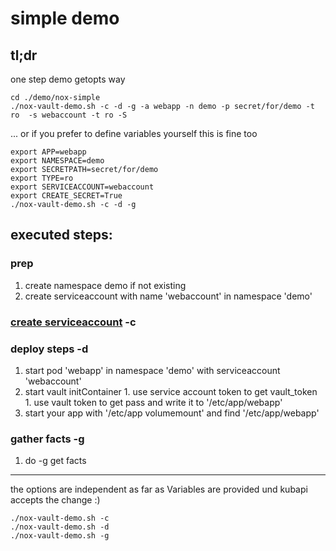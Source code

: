 # simple demo

## tl;dr
one step demo getopts way
```
cd ./demo/nox-simple
./nox-vault-demo.sh -c -d -g -a webapp -n demo -p secret/for/demo -t ro  -s webaccount -t ro -S 
```
... or if you prefer to define variables yourself this is fine too
```
export APP=webapp
export NAMESPACE=demo
export SECRETPATH=secret/for/demo
export TYPE=ro
export SERVICEACCOUNT=webaccount
export CREATE_SECRET=True
./nox-vault-demo.sh -c -d -g
```

## executed steps:

### prep
1. create namespace demo if not existing
1. create serviceaccount with name 'webaccount' in namespace 'demo'

### [create serviceaccount](./README_sa.md) -c

### deploy steps -d
  1. start pod 'webapp' in namespace 'demo' with serviceaccount 'webaccount'
  1. start vault initContainer
    1. use service account token to get vault_token
    1. use vault token to get pass and write it to '/etc/app/webapp'
  1. start your app with '/etc/app volumemount' and find '/etc/app/webapp'

### gather facts -g
  1. do -g  get facts

---

the options are independent as far as Variables are provided und kubapi accepts the change :)
```
./nox-vault-demo.sh -c
./nox-vault-demo.sh -d
./nox-vault-demo.sh -g
```

